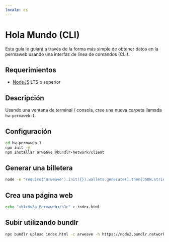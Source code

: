 ```yaml
---
locale: es
---
```


# Hola Mundo (CLI)

Esta guía le guiará a través de la forma más simple de obtener datos en la permaweb usando una interfaz de línea de comandos (CLI).

## Requerimientos

- [NodeJS](https://nodejs.org) LTS o superior

## Descripción

Usando una ventana de terminal / consola, cree una nueva carpeta llamada `hw-permaweb-1`.

## Configuración

```sh
cd hw-permaweb-1
npm init -y
npm installar arweave @bundlr-network/client
```

## Generar una billetera

```sh
node -e "require('arweave').init({}).wallets.generate().then(JSON.stringify).then(console.log.bind(console))" > wallet.json
```

## Crea una página web

```sh
echo "<h1>Hola Permaweb</h1>" > index.html
```

## Subir utilizando bundlr

```sh
npx bundlr upload index.html -c arweave -h https://node2.bundlr.network -w ./wallet.json
```
